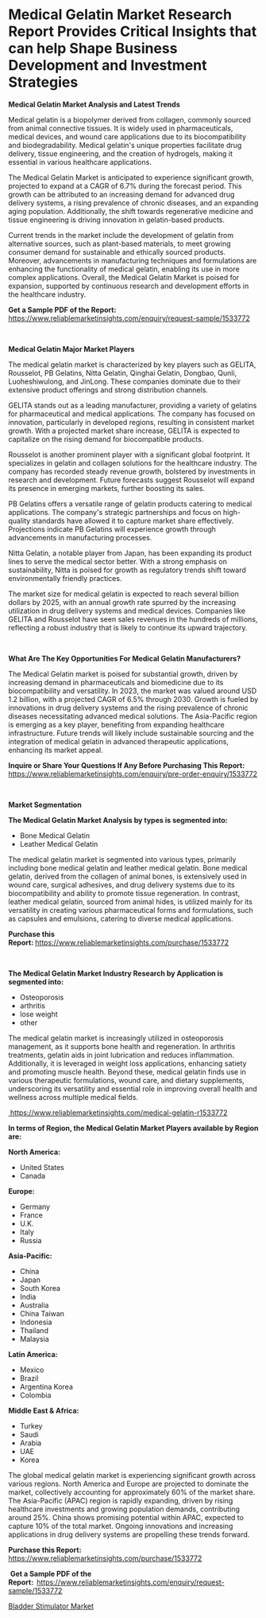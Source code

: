 <p><h1>Medical Gelatin Market Research Report Provides Critical Insights that can help Shape Business Development and Investment Strategies</h1></p><p><strong>Medical Gelatin Market Analysis and Latest Trends</strong></p>
<p><p>Medical gelatin is a biopolymer derived from collagen, commonly sourced from animal connective tissues. It is widely used in pharmaceuticals, medical devices, and wound care applications due to its biocompatibility and biodegradability. Medical gelatin's unique properties facilitate drug delivery, tissue engineering, and the creation of hydrogels, making it essential in various healthcare applications.</p><p>The Medical Gelatin Market is anticipated to experience significant growth, projected to expand at a CAGR of 6.7% during the forecast period. This growth can be attributed to an increasing demand for advanced drug delivery systems, a rising prevalence of chronic diseases, and an expanding aging population. Additionally, the shift towards regenerative medicine and tissue engineering is driving innovation in gelatin-based products. </p><p>Current trends in the market include the development of gelatin from alternative sources, such as plant-based materials, to meet growing consumer demand for sustainable and ethically sourced products. Moreover, advancements in manufacturing techniques and formulations are enhancing the functionality of medical gelatin, enabling its use in more complex applications. Overall, the Medical Gelatin Market is poised for expansion, supported by continuous research and development efforts in the healthcare industry.</p></p>
<p><strong>Get a Sample PDF of the Report:&nbsp;</strong> <a href="https://www.reliablemarketinsights.com/enquiry/request-sample/1533772?utm_campaign=2800&utm_medium=2&utm_source=Github&utm_content=ia&utm_term=03032025&utm_id=medical-gelatin">https://www.reliablemarketinsights.com/enquiry/request-sample/1533772</a></p>
<p>&nbsp;</p>
<p><strong>Medical Gelatin Major Market Players</strong></p>
<p><p>The medical gelatin market is characterized by key players such as GELITA, Rousselot, PB Gelatins, Nitta Gelatin, Qinghai Gelatin, Dongbao, Qunli, Luoheshiwulong, and JinLong. These companies dominate due to their extensive product offerings and strong distribution channels.</p><p>GELITA stands out as a leading manufacturer, providing a variety of gelatins for pharmaceutical and medical applications. The company has focused on innovation, particularly in developed regions, resulting in consistent market growth. With a projected market share increase, GELITA is expected to capitalize on the rising demand for biocompatible products.</p><p>Rousselot is another prominent player with a significant global footprint. It specializes in gelatin and collagen solutions for the healthcare industry. The company has recorded steady revenue growth, bolstered by investments in research and development. Future forecasts suggest Rousselot will expand its presence in emerging markets, further boosting its sales.</p><p>PB Gelatins offers a versatile range of gelatin products catering to medical applications. The company's strategic partnerships and focus on high-quality standards have allowed it to capture market share effectively. Projections indicate PB Gelatins will experience growth through advancements in manufacturing processes.</p><p>Nitta Gelatin, a notable player from Japan, has been expanding its product lines to serve the medical sector better. With a strong emphasis on sustainability, Nitta is poised for growth as regulatory trends shift toward environmentally friendly practices.</p><p>The market size for medical gelatin is expected to reach several billion dollars by 2025, with an annual growth rate spurred by the increasing utilization in drug delivery systems and medical devices. Companies like GELITA and Rousselot have seen sales revenues in the hundreds of millions, reflecting a robust industry that is likely to continue its upward trajectory.</p></p>
<p>&nbsp;</p>
<p><strong>What Are The Key Opportunities For Medical Gelatin Manufacturers?</strong></p>
<p><p>The Medical Gelatin market is poised for substantial growth, driven by increasing demand in pharmaceuticals and biomedicine due to its biocompatibility and versatility. In 2023, the market was valued around USD 1.2 billion, with a projected CAGR of 6.5% through 2030. Growth is fueled by innovations in drug delivery systems and the rising prevalence of chronic diseases necessitating advanced medical solutions. The Asia-Pacific region is emerging as a key player, benefiting from expanding healthcare infrastructure. Future trends will likely include sustainable sourcing and the integration of medical gelatin in advanced therapeutic applications, enhancing its market appeal.</p></p>
<p><strong>Inquire or Share Your Questions If Any Before Purchasing This Report:</strong> <a href="https://www.reliablemarketinsights.com/enquiry/pre-order-enquiry/1533772?utm_campaign=2800&utm_medium=2&utm_source=Github&utm_content=ia&utm_term=03032025&utm_id=medical-gelatin">https://www.reliablemarketinsights.com/enquiry/pre-order-enquiry/1533772</a></p>
<p>&nbsp;</p>
<p><strong>Market Segmentation</strong></p>
<p><strong>The Medical Gelatin Market Analysis by types is segmented into:</strong></p>
<p><ul><li>Bone Medical Gelatin</li><li>Leather Medical Gelatin</li></ul></p>
<p><p>The medical gelatin market is segmented into various types, primarily including bone medical gelatin and leather medical gelatin. Bone medical gelatin, derived from the collagen of animal bones, is extensively used in wound care, surgical adhesives, and drug delivery systems due to its biocompatibility and ability to promote tissue regeneration. In contrast, leather medical gelatin, sourced from animal hides, is utilized mainly for its versatility in creating various pharmaceutical forms and formulations, such as capsules and emulsions, catering to diverse medical applications.</p></p>
<p><strong>Purchase this Report:&nbsp;</strong><a href="https://www.reliablemarketinsights.com/purchase/1533772?utm_campaign=2800&utm_medium=2&utm_source=Github&utm_content=ia&utm_term=03032025&utm_id=medical-gelatin">https://www.reliablemarketinsights.com/purchase/1533772</a></p>
<p>&nbsp;</p>
<p><strong>The Medical Gelatin Market Industry Research by Application is segmented into:</strong></p>
<p><ul><li>Osteoporosis</li><li>arthritis</li><li>lose weight</li><li>other</li></ul></p>
<p><p>The medical gelatin market is increasingly utilized in osteoporosis management, as it supports bone health and regeneration. In arthritis treatments, gelatin aids in joint lubrication and reduces inflammation. Additionally, it is leveraged in weight loss applications, enhancing satiety and promoting muscle health. Beyond these, medical gelatin finds use in various therapeutic formulations, wound care, and dietary supplements, underscoring its versatility and essential role in improving overall health and wellness across multiple medical fields.</p></p>
<p><a href="https://www.reliablemarketinsights.com/medical-gelatin-r1533772?utm_campaign=2800&utm_medium=2&utm_source=Github&utm_content=ia&utm_term=03032025&utm_id=medical-gelatin">&nbsp;https://www.reliablemarketinsights.com/medical-gelatin-r1533772</a></p>
<p><strong>In terms of Region, the Medical Gelatin Market Players available by Region are:</strong></p>
<p>
    <p> <strong> North America: </strong>
        <ul>
            <li>United States</li>
            <li>Canada</li>
        </ul>
        </p> 
    <p> <strong> Europe: </strong>
        <ul>
            <li>Germany</li>
            <li>France</li>
            <li>U.K.</li>
            <li>Italy</li>
            <li>Russia</li>
        </ul>
        </p> 
    <p> <strong> Asia-Pacific: </strong>
        <ul>
            <li>China</li>
            <li>Japan</li>
            <li>South Korea</li>
            <li>India</li>
            <li>Australia</li>
            <li>China Taiwan</li>
            <li>Indonesia</li>
            <li>Thailand</li>
            <li>Malaysia</li>
        </ul>
        </p> 
    <p> <strong> Latin America: </strong>
        <ul>
            <li>Mexico</li>
            <li>Brazil</li>
            <li>Argentina Korea</li>
            <li>Colombia</li>
        </ul>
        </p> 
    <p> <strong> Middle East & Africa: </strong>
        <ul>
            <li>Turkey</li>
            <li>Saudi</li>
            <li>Arabia</li>
            <li>UAE</li>
            <li>Korea</li>
        </ul>
    </p>
    </p>
<p><p>The global medical gelatin market is experiencing significant growth across various regions. North America and Europe are projected to dominate the market, collectively accounting for approximately 60% of the market share. The Asia-Pacific (APAC) region is rapidly expanding, driven by rising healthcare investments and growing population demands, contributing around 25%. China shows promising potential within APAC, expected to capture 10% of the total market. Ongoing innovations and increasing applications in drug delivery systems are propelling these trends forward.</p></p>
<p><strong>Purchase this Report: </strong><a href="https://www.reliablemarketinsights.com/purchase/1533772?utm_campaign=2800&utm_medium=2&utm_source=Github&utm_content=ia&utm_term=03032025&utm_id=medical-gelatin">https://www.reliablemarketinsights.com/purchase/1533772</a></p>
<p>&nbsp;<strong>Get a Sample PDF of the Report:&nbsp;&nbsp;</strong><a href="https://www.reliablemarketinsights.com/enquiry/request-sample/1533772?utm_campaign=2800&utm_medium=2&utm_source=Github&utm_content=ia&utm_term=03032025&utm_id=medical-gelatin">https://www.reliablemarketinsights.com/enquiry/request-sample/1533772</a></p>
<p><strong></strong></p>
<p><p><a href="https://github.com/paullsiskec4/Market-Research-Report-List-1/blob/main/bladder-stimulator-market.md?utm_campaign=2800&utm_medium=2&utm_source=Github&utm_content=ia&utm_term=03032025&utm_id=medical-gelatin">Bladder Stimulator Market</a></p></p>